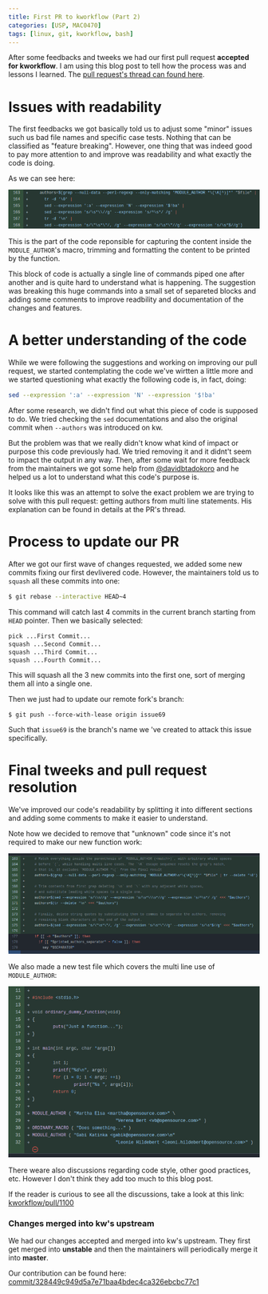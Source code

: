 ```yaml
---
title: First PR to kworkflow (Part 2)
categories: [USP, MAC0470]
tags: [linux, git, kworkflow, bash]
---
```


After some feedbacks and tweeks we had our first pull request **accepted for kworkflow**.
I am using this blog post to tell how the process was and lessons I learned.
The [pull request's thread can found here](https://github.com/kworkflow/kworkflow/pull/1100).

# Issues with readability

The first feedbacks we got basically told us to adjust some "minor" issues
such us bad file names and specific case tests. Nothing that can be classified as "feature breaking".
However, one thing that was indeed good to pay more attention to and improve was readability and what
exactly the code is doing.

As we can see here:

![Wall of text](/assets/img/2024-05-12/pr-code-block.png)

This is the part of the code reponsible for capturing the content inside the `MODULE_AUTHOR`'s
macro, trimming and formatting the content to be printed by the function.

This block of code is actually a single line of commands piped one after another and is
quite hard to understand what is happening. The suggestion was breaking this huge commands
into a small set of separeted blocks and adding some comments to improve readbility and
documentation of the changes and features.

# A better understanding of the code

While we were following the suggestions and working on improving our pull request, we
started contemplating the code we've wirtten a little more and we started questioning
what exactly the following code is, in fact, doing:

```bash
sed --expression ':a' --expression 'N' --expression '$!ba'
```

After some research, we didn't find out what this piece of code is supposed to do.
We tried checking the `sed` documentations and also the original commit when `--authors`
was introduced on kw.

But the problem was that we really didn't know what kind of
impact or purpose this code previously had. We tried removing it and it didnt't seem
to impact the output in any way. Then, after some wait for more feedback from the
maintainers we got some help from [@davidbtadokoro](https://github.com/davidbtadokoro) and he
helped us a lot to understand what this code's purpose is.

It looks like this was an attempt to solve the exact problem we are trying to solve with
this pull request: getting authors from multi line statements. His explanation can be found
in details at the PR's thread.

# Process to update our PR

After we got our first wave of changes requested, we added some new commits
fixing our first devlivered code. However, the maintainers told us to
`squash` all these commits into one:

```bash
$ git rebase --interactive HEAD~4
```

This command will catch last 4 commits in the current branch
starting from `HEAD` pointer. Then we basically selected:

```
pick ...First Commit...
squash ...Second Commit...
squash ...Third Commit...
squash ...Fourth Commit...
```

This will squash all the 3 new commits into the first one, sort of
merging them all into a single one.

Then we just had to update our remote fork's branch:

```
$ git push --force-with-lease origin issue69
```

Such that `issue69` is the branch's name we 've created
to attack this issue specifically.

# Final tweeks and pull request resolution

We've improved our code's readability by splitting it into different
sections and adding some comments to make it easier to understand.

Note how we decided to remove that "unknown" code since it's not
required to make our new function work:

![Better code readability](/assets/img/2024-05-12/better_read_code.png)

We also made a new test file which covers the multi line use of `MODULE_AUTHOR`:

![New test file](/assets/img/2024-05-12/new_test_file.png)

There weare also discussions regarding code style, other good practices, etc.
However I don't think they add too much to this blog post.

If the reader is curious to see all the discussions, take a look at
this link:
[kworkflow/pull/1100](https://github.com/kworkflow/kworkflow/pull/1100)

### Changes merged into kw's upstream

We had our changes accepted and merged into kw's upstream. They first get
merged into **unstable** and then the maintainers will periodically merge
it into **master**.

Our contribution can be found here:
[commit/328449c949d5a7e71baa4bdec4ca326ebcbc77c1](https://github.com/kworkflow/kworkflow/commit/328449c949d5a7e71baa4bdec4ca326ebcbc77c1)
